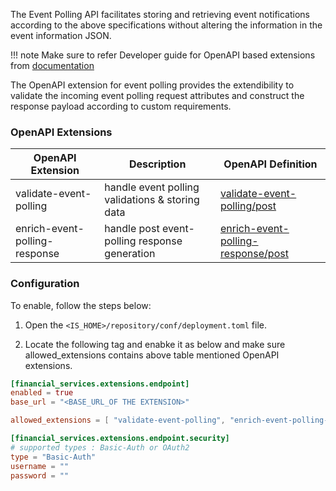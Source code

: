 The Event Polling API facilitates storing and retrieving event notifications according to the above specifications without altering the information in the event information JSON.

!!! note
    Make sure to refer  Developer guide for OpenAPI based extensions from [documentation](../develop/openapi-extensions-developer-guide.md)

The OpenAPI extension for event polling provides the extendibility to validate the incoming event polling request attributes and construct the response payload according to custom requirements. 

### OpenAPI Extensions
| OpenAPI Extension           | Description                                                                              | OpenAPI Definition                                                                                                                                |
|-----------------------------|------------------------------------------------------------------------------------------|---------------------------------------------------------------------------------------------------------------------------------------------------|
| validate-event-polling | handle event polling validations & storing data | [validate-event-polling/post](https://ob.docs.wso2.com/en/latest/references/accelerator-extensions-api/#tag/Event-Polling/paths/~1validate-event-polling/post) |
| enrich-event-polling-response | handle post event-polling response generation | [enrich-event-polling-response/post](https://ob.docs.wso2.com/en/latest/references/accelerator-extensions-api/#tag/Event-Polling/paths/~1enrich-event-polling-response/post) |


### Configuration

To enable, follow the steps below:

1. Open the `<IS_HOME>/repository/conf/deployment.toml` file.

2. Locate the following tag and enabke it as below and make sure allowed_extensions contains above table mentioned OpenAPI extensions.

``` toml
[financial_services.extensions.endpoint]
enabled = true
base_url = "<BASE_URL_OF THE EXTENSION>"

allowed_extensions = [ "validate-event-polling", "enrich-event-polling-response" ]

[financial_services.extensions.endpoint.security]
# supported types : Basic-Auth or OAuth2
type = "Basic-Auth"
username = ""
password = ""
``` 